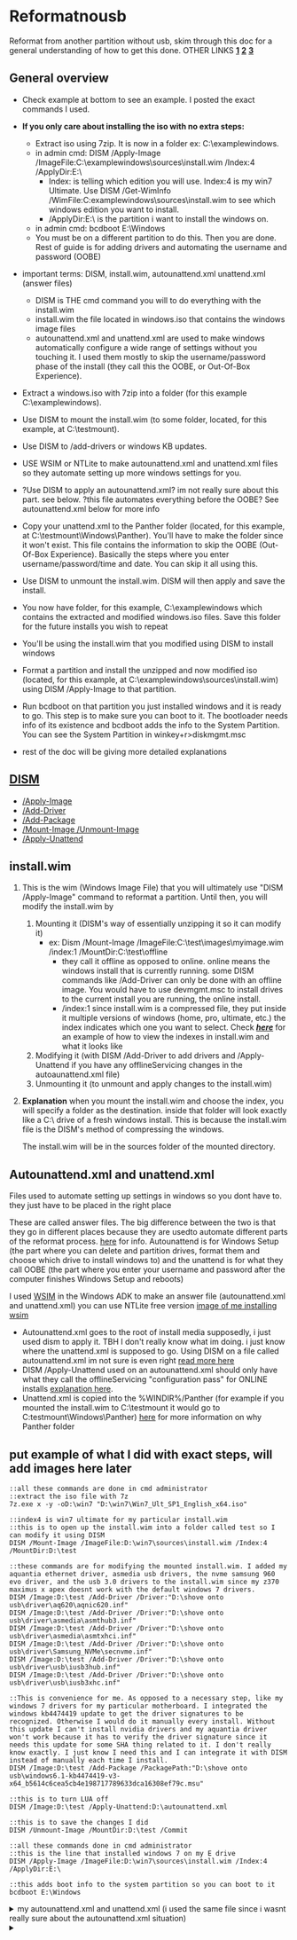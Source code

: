 # Reformatnousb
Reformat from another partition without usb, skim through this doc for a general understanding of how to get this done.
OTHER LINKS [**1**](https://github.com/iidanL/InstallWindowsWithoutUSB/blob/main/Install%20Windows.bat) [**2**](https://superuser.com/questions/193912/install-windows-7-x64-from-a-separate-partition-on-same-hard-drive-no-dvd-usb) [**3**](https://www.tenforums.com/tutorials/84331-apply-windows-image-using-dism-instead-clean-install.html)

## General overview
* Check example at bottom to see an example. I posted the exact commands I used.
* **If you only care about installing the iso with no extra steps:** 
  * Extract iso using 7zip. It is now in a folder ex: C:\examplewindows.
  * in admin cmd: DISM /Apply-Image /ImageFile:C:\examplewindows\sources\install.wim /Index:4 /ApplyDir:E:\
    * Index: is telling which edition you will use. Index:4 is my win7 Ultimate. Use DISM /Get-WimInfo /WimFile:C:examplewindows\sources\install.wim to see which windows edition you want to install.
    * /ApplyDir:E:\ is the partition i want to install the windows on. 
  * in admin cmd: bcdboot E:\Windows
  * You must be on a different partition to do this. Then you are done. Rest of guide is for adding drivers and automating the username and password (OOBE)

* important terms: DISM, install.wim, autounattend.xml unattend.xml (answer files)
  * DISM is THE cmd command you will to do everything with the install.wim  
  * install.wim the file located in windows.iso that contains the windows image files
  * autounattend.xml and unattend.xml are used to make windows automatically configure a wide range of settings without you touching it. I used them mostly to skip the username/password phase of the install (they call this the OOBE, or Out-Of-Box Experience).
* Extract a windows.iso with 7zip into a folder (for this example C:\examplewindows). 
* Use DISM to mount the install.wim (to some folder, located, for this example, at C:\testmount). 
* Use DISM to /add-drivers or windows KB updates.
* USE WSIM or NTLite to make autounattend.xml and unattend.xml files so they automate setting up more windows settings for you.
* ?Use DISM to apply an autounattend.xml? im not really sure about this part. see below. ?this file automates everything before the OOBE? See autounattend.xml below for more info
* Copy your unattend.xml to the Panther folder (located, for this example, at C:\testmount\Windows\Panther). You'll have to make the folder since it won't exist. This file contains the information to skip the OOBE (Out-Of-Box Experience). Basically the steps where you enter username/password/time and date. You can skip it all using this.
* Use DISM to unmount the install.wim. DISM will then apply and save the install.
* You now have folder, for this example, C:\examplewindows which contains the extracted and modified windows.iso files. Save this folder for the future installs you wish to repeat
* You'll be using the install.wim that you modified using DISM to install windows
* Format a partition and install the unzipped and now modified iso (located, for this example, at C:\examplewindows\sources\install.wim) using DISM /Apply-Image to that partition.
* Run bcdboot on that partition you just installed windows and it is ready to go. This step is to make sure you can boot to it. The bootloader needs info of its existence and bcdboot adds the info to the System Partition. You can see the System Partition in winkey+r>diskmgmt.msc

* rest of the doc will be giving more detailed explanations

## [DISM](https://docs.microsoft.com/en-us/windows-hardware/manufacture/desktop/what-is-dism?view=windows-11)
* [/Apply-Image](https://docs.microsoft.com/en-us/windows-hardware/manufacture/desktop/dism-image-management-command-line-options-s14?view=windows-11#apply-image)
* [/Add-Driver](https://docs.microsoft.com/en-us/windows-hardware/manufacture/desktop/add-and-remove-drivers-to-an-offline-windows-image?view=windows-11)
* [/Add-Package](https://docs.microsoft.com/en-us/windows-hardware/manufacture/desktop/dism-operating-system-package-servicing-command-line-options?view=windows-11#add-package)
* [/Mount-Image /Unmount-Image](https://docs.microsoft.com/en-us/windows-hardware/manufacture/desktop/mount-and-modify-a-windows-image-using-dism?view=windows-11)
* [/Apply-Unattend](https://docs.microsoft.com/en-us/windows-hardware/manufacture/desktop/dism-unattended-servicing-command-line-options?view=windows-11#apply-unattend)

## install.wim
  1. This is the wim (Windows Image File) that you will ultimately use "DISM /Apply-Image" command to reformat a partition. Until then, you will modify the install.wim by
     1. Mounting it (DISM's way of essentially unzipping it so it can modify it)
        * ex: Dism /Mount-Image /ImageFile:C:\test\images\myimage.wim /index:1 /MountDir:C:\test\offline
          * they call it offline as opposed to online. online means the windows install that is currently running. some DISM commands like /Add-Driver can only be done with an offline image. You would have to use devmgmt.msc to install drives to the current install you are running, the online install.
          * /index:1 since install.wim is a compressed file, they put inside it multiple versions of windows (home, pro, ultimate, etc.) the index indicates which one you want to select. Check [**_here_**](https://www.tenforums.com/general-support/162980-what-index-number-how-do-i-find-thank-you-post2000764.html?s=ab6904756d100e190fc1593666d2cc3d#post2000764) for an example of how to view the indexes in install.wim and what it looks like
     2. Modifying it (with DISM /Add-Driver to add drivers and /Apply-Unattend if you have any offlineServicing changes in the autoaunattend.xml file)
     3. Unmounting it (to unmount and apply changes to the install.wim)

  2. **Explanation**  when you mount the install.wim and choose the index, you will specify a folder as the destination. inside that folder will look exactly like a C:\ drive of a fresh windows install. This is because the install.wim file is the DISM's method of compressing the windows.

     The install.wim will be in the sources folder of the mounted directory.

## Autounattend.xml and unattend.xml

Files used to automate setting up settings in windows so you dont have to. they just have to be placed in the right place

These are called answer files. The big difference between the two is that they go in different places because they are usedto automate different parts of the reformat process. [here](https://win10.guru/answer-file-autounattend-xml-or-unattend-xml/) for info. Autounattend is for Windows Setup (the part where you can delete and partition drives, format them and choose which drive to install windows to) and the unattend is for what they call OOBE (the part where you enter your username and password after the computer finishes Windows Setup and reboots)

I used [WSIM](https://docs.microsoft.com/en-us/windows-hardware/customize/desktop/wsim/windows-system-image-manager-technical-reference) in the Windows ADK to make an answer file (autounattend.xml and unattend.xml) you can use NTLite free version  [image of me installing wsim](https://i.imgur.com/UiTzA3v.png)

* Autounattend.xml goes to the root of install media supposedly, i just used dism to apply it. TBH I don't really know what im doing. i just know where the unattend.xml is supposed to go. Using DISM on a file called autounattend.xml im not sure is even right [read more here](https://docs.microsoft.com/en-us/windows-hardware/manufacture/desktop/dism-unattended-servicing-command-line-options?view=windows-11)
* DISM /Apply-Unattend used on an autounattend.xml should only have what they call the offlineServicing "configuration pass" for ONLINE installs [explanation here](https://docs.microsoft.com/en-us/windows-hardware/manufacture/desktop/how-configuration-passes-work?view=windows-11).
* Unattend.xml is copied into the %WINDIR%/Panther (for example if you mounted the install.wim to C:\testmount it would go to C:testmount\Windows\Panther)
  [here](https://docs.microsoft.com/en-us/windows-hardware/manufacture/desktop/windows-setup-automation-overview?view=windows-11#implicit-answer-file-search-order) for more information on why Panther folder

## put example of what I did with exact steps, will add images here later
```
::all these commands are done in cmd administrator
::extract the iso file with 7z
7z.exe x -y -oD:\win7 "D:\win7\Win7_Ult_SP1_English_x64.iso"

::index4 is win7 ultimate for my particular install.wim
::this is to open up the install.wim into a folder called test so I can modify it using DISM
DISM /Mount-Image /ImageFile:D:\win7\sources\install.wim /Index:4 /MountDir:D:\test

::these commands are for modifying the mounted install.wim. I added my aquantia ethernet driver, asmedia usb drivers, the nvme samsung 960 evo driver, and the usb 3.0 drivers to the install.wim since my z370 maximus x apex doesnt work with the default windows 7 drivers.
DISM /Image:D:\test /Add-Driver /Driver:"D:\shove onto usb\driver\aq620\aqnic620.inf"
DISM /Image:D:\test /Add-Driver /Driver:"D:\shove onto usb\driver\asmedia\asmthub3.inf"
DISM /Image:D:\test /Add-Driver /Driver:"D:\shove onto usb\driver\asmedia\asmtxhci.inf"
DISM /Image:D:\test /Add-Driver /Driver:"D:\shove onto usb\driver\Samsung_NVMe\secnvme.inf"
DISM /Image:D:\test /Add-Driver /Driver:"D:\shove onto usb\driver\usb\iusb3hub.inf"
DISM /Image:D:\test /Add-Driver /Driver:"D:\shove onto usb\driver\usb\iusb3xhc.inf"

::This is convenience for me. As opposed to a necessary step, like my windows 7 drivers for my particular motherboard. I integrated the windows kb4474419 update to get the driver signatures to be recognized. Otherwise I would do it manually every install. Without this update I can't install nvidia drivers and my aquantia driver won't work because it has to verify the driver signature since it needs this update for some SHA thing related to it. I don't really know exactly. I just know I need this and I can integrate it with DISM instead of manually each time I install.
DISM /Image:D:\test /Add-Package /PackagePath:"D:\shove onto usb\windows6.1-kb4474419-v3-x64_b5614c6cea5cb4e198717789633dca16308ef79c.msu"

::this is to turn LUA off
DISM /Image:D:\test /Apply-Unattend:D:\autounattend.xml

::this is to save the changes I did
DISM /Unmount-Image /MountDir:D:\test /Commit
```
```
::all these commands done in cmd administrator
::this is the line that installed windows 7 on my E drive
DISM /Apply-Image /ImageFile:D:\win7\sources\install.wim /Index:4 /ApplyDir:E:\

::this adds boot info to the system partition so you can boot to it
bcdboot E:\Windows
```
<details>
<summary>my autounattend.xml and unattend.xml (i used the same file since i wasnt really sure about the autounattend.xml situation)</summary>

will upload later for now images
FOR what i did personally on my windows 7. the following images are the settings used to skip username/password. I placed the unattend.xml file in %WINDIR%\Panther before first boot
I will show 2 images for the first setting.
 * first will be how i added it to the unattend.xml (finding the relevant setting in the bottom left "Windows Image" section
 * second will be what i entered in the "Answer File section"
Afterwards you can just see the configuration pass by looking at the "Answer File" section i.e. Microsoft-Windows-Shell-Setup is under 4 specialize. so to add that into the "Answer File" section you would right click Microsoft-Windows-Shell-Setup in the "Windows Image" section and select "Add Setting to Pass 4 specialize"
<details>
 <summary>computer name and Product Key</summary>

This is some generic product key to just skip this step [here](https://docs.microsoft.com/en-us/windows-server/get-started/kms-client-activation-keys) to find yours
[1](https://i.imgur.com/DHGlICO.png) [2] (https://i.imgur.com/gAW1knm.png)
For some reason to skip product key section you have to add it in this section here. Also for some reason the Computer Name is placed here. Probably because it applies to the entire computer its not set in the OOBE. [Type a computer name](https://i.imgur.com/dBi1Znf.png) that's the part it skips
</details>
</details>


<details>
 </summary>asdf<summary>
</details>
